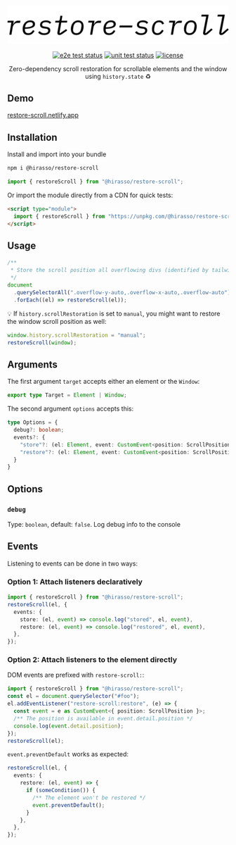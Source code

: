 [![@hirasso/restore-scroll](./.art/restore-scroll-cover.svg)](https://restore-scroll.netlify.app)

<div align="center">

[![e2e test status](https://img.shields.io/github/actions/workflow/status/hirasso/restore-scroll/e2e-tests.yml?branch=main&label=e2e%20tests)](https://github.com/hirasso/restore-scroll/actions/workflows/e2e-tests.yml)
[![unit test status](https://img.shields.io/github/actions/workflow/status/hirasso/restore-scroll/unit-tests.yml?branch=main&label=unit%20tests)](https://github.com/hirasso/restore-scroll/actions/workflows/unit-tests.yml)
[![license](https://img.shields.io/github/license/hirasso/restore-scroll)](https://github.com/hirasso/restore-scroll/blob/main/LICENSE)

Zero-dependency scroll restoration for scrollable elements and the window using `history.state` ♻️

</div>


## Demo

[restore-scroll.netlify.app](https://restore-scroll.netlify.app)

## Installation

Install and import into your bundle

```bash
npm i @hirasso/restore-scroll
```

```js
import { restoreScroll } from "@hirasso/restore-scroll";
```

Or import the module directly from a CDN for quick tests:

```html
<script type="module">
  import { restoreScroll } from "https://unpkg.com/@hirasso/restore-scroll@0?module";
</script>
```

## Usage

```js
/**
 * Store the scroll position all overflowing divs (identified by tailwind classes in this case):
 */
document
  .querySelectorAll(".overflow-y-auto,.overflow-x-auto,.overflow-auto")
  .forEach((el) => restoreScroll(el));
```

💡 If `history.scrollRestoration` is set to `manual`, you might want to restore the window scroll position as well:

```js
window.history.scrollRestoration = "manual";
restoreScroll(window);
```

## Arguments

The first argument `target` accepts either an element or the `Window`:

```ts
export type Target = Element | Window;
```

The second argument `options` accepts this:

```ts
type Options = {
  debug?: boolean;
  events?: {
    "store"?: (el: Element, event: CustomEvent<position: ScrollPosition>) => void,
    "restore"?: (el: Element, event: CustomEvent<position: ScrollPosition>) => void,
  }
}
```

## Options

### `debug`

Type: `boolean`, default: `false`. Log debug info to the console

## Events

Listening to events can be done in two ways:

### Option 1: Attach listeners declaratively

```ts
import { restoreScroll } from "@hirasso/restore-scroll";
restoreScroll(el, {
  events: {
    store: (el, event) => console.log("stored", el, event),
    restore: (el, event) => console.log("restored", el, event),
  },
});
```

### Option 2: Attach listeners to the element directly

DOM events are prefixed with `restore-scroll:`:

```ts
import { restoreScroll } from "@hirasso/restore-scroll";
const el = document.querySelector("#foo");
el.addEventListener("restore-scroll:restore", (e) => {
  const event = e as CustomEvent<{ position: ScrollPosition }>;
  /** The position is available in event.detail.position */
  console.log(event.detail.position);
});
restoreScroll(el);
```

`event.preventDefault` works as expected:

```ts
restoreScroll(el, {
  events: {
    restore: (el, event) => {
      if (someCondition()) {
        /** The element won't be restored */
        event.preventDefault();
      }
    },
  },
});
```
